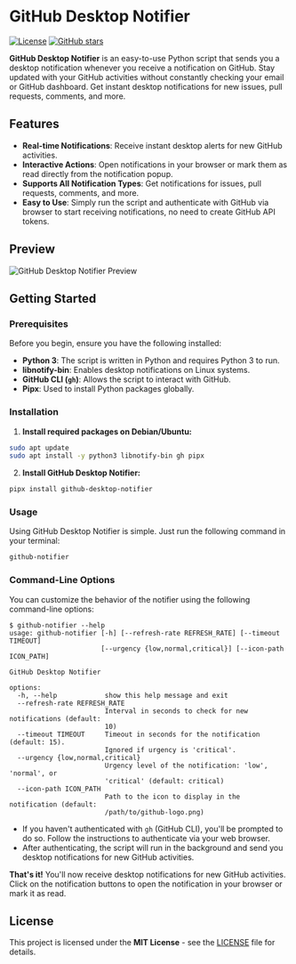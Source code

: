 # GitHub Desktop Notifier

[![License](https://img.shields.io/github/license/bytexenon/Github-Desktop-Notifier)](LICENSE)
[![GitHub stars](https://img.shields.io/github/stars/bytexenon/Github-Desktop-Notifier)](https://github.com/bytexenon/Github-Desktop-Notifier/stargazers)

**GitHub Desktop Notifier** is an easy-to-use Python script that sends you a desktop notification whenever you receive a notification on GitHub. Stay updated with your GitHub activities without constantly checking your email or GitHub dashboard. Get instant desktop notifications for new issues, pull requests, comments, and more.

## Features

- **Real-time Notifications**: Receive instant desktop alerts for new GitHub activities.
- **Interactive Actions**: Open notifications in your browser or mark them as read directly from the notification popup.
- **Supports All Notification Types**: Get notifications for issues, pull requests, comments, and more.
- **Easy to Use**: Simply run the script and authenticate with GitHub via browser to start receiving notifications, no need to create GitHub API tokens.

## Preview

![GitHub Desktop Notifier Preview](https://github.com/user-attachments/assets/63951238-ec37-433d-9ec2-aad393e6442e)

## Getting Started

### Prerequisites

Before you begin, ensure you have the following installed:

- **Python 3**: The script is written in Python and requires Python 3 to run.
- **libnotify-bin**: Enables desktop notifications on Linux systems.
- **GitHub CLI (`gh`)**: Allows the script to interact with GitHub.
- **Pipx**: Used to install Python packages globally.

### Installation

1. **Install required packages on Debian/Ubuntu:**

```bash
sudo apt update
sudo apt install -y python3 libnotify-bin gh pipx
```

2. **Install GitHub Desktop Notifier:**

```bash
pipx install github-desktop-notifier
```

### Usage

Using GitHub Desktop Notifier is simple. Just run the following command in your terminal:

```bash
github-notifier
```

### Command-Line Options

You can customize the behavior of the notifier using the following command-line options:

```console
$ github-notifier --help
usage: github-notifier [-h] [--refresh-rate REFRESH_RATE] [--timeout TIMEOUT]
                       [--urgency {low,normal,critical}] [--icon-path ICON_PATH]

GitHub Desktop Notifier

options:
  -h, --help            show this help message and exit
  --refresh-rate REFRESH_RATE
                        Interval in seconds to check for new notifications (default:
                        10)
  --timeout TIMEOUT     Timeout in seconds for the notification (default: 15).
                        Ignored if urgency is 'critical'.
  --urgency {low,normal,critical}
                        Urgency level of the notification: 'low', 'normal', or
                        'critical' (default: critical)
  --icon-path ICON_PATH
                        Path to the icon to display in the notification (default:
                        /path/to/github-logo.png)
```

- If you haven't authenticated with `gh` (GitHub CLI), you'll be prompted to do so. Follow the instructions to authenticate via your web browser.
- After authenticating, the script will run in the background and send you desktop notifications for new GitHub activities.

**That's it!** You'll now receive desktop notifications for new GitHub activities. Click on the notification buttons to open the notification in your browser or mark it as read.

## License

This project is licensed under the **MIT License** - see the [LICENSE](LICENSE) file for details.
